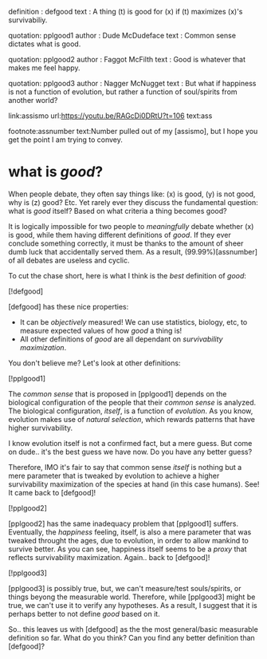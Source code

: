 definition  : defgood
text        : A thing \(t\) is good for \(x\) if \(t\) maximizes \(x\)'s
              survivabiliy.

quotation: pplgood1
author   : Dude McDudeface
text     : Common sense dictates what is good.

quotation: pplgood2
author   : Faggot McFilth
text     : Good is whatever that makes me feel happy.

quotation: pplgood3
author   : Nagger McNugget
text     : But what if happiness is not a function of evolution, but rather a
           function of soul/spirits from another world?

link:assismo
url:https://youtu.be/RAGcDi0DRtU?t=106
text:ass

footnote:assnumber
text:Number pulled out of my [assismo], but I hope you get the point I am
     trying to convey.

# what is _good_?

When people debate, they often say things like: \(x\) is good, \(y\) is not
good, why is \(z\) good? Etc.  Yet rarely ever they discuss the fundamental
question: what is _good_ itself? Based on what criteria a thing becomes good?

It is logically impossible for two people to _meaningfully_ debate whether
\(x\) is good, while them having different definitions of _good_.  If they ever
conclude something correctly, it must be thanks to the amount of sheer dumb
luck that accidentally served them.  As a result, \(99.99\%\)[assnumber] of all
debates are useless and cyclic.

To cut the chase short, here is what I think is the _best_ definition of
_good_:

[!defgood]

[defgood] has these nice properties:

  * It can be _objectively_ measured!  We can use statistics, biology, etc, to
    measure expected values of how _good_ a thing is!
  * All other definitions of _good_ are all dependant on _survivability
    maximization_.

You don't believe me?  Let's look at other definitions:

[!pplgood1]

The _common sense_ that is proposed in [pplgood1] depends on the biological
configuration of the people that their _common sense_ is analyzed.  The
biological configuration, _itself_, is a function of _evolution_.  As you know,
evolution makes use of _natural selection_, which rewards patterns that have
higher survivability.

I know evolution itself is not a confirmed fact, but a mere guess.  But come on
dude.. it's the best guess we have now.  Do you have any better guess?

Therefore, IMO it's fair to say that common sense _itself_ is nothing but a
mere parameter that is tweaked by evolution to achieve a higher survivability
maximization of the species at hand (in this case humans).  See! It came back
to [defgood]!

[!pplgood2]

[pplgood2] has the same inadequacy problem that [pplgood1] suffers.
Eventually, the _happiness_ feeling, itself, is also a mere parameter that was
tweaked throught the ages, due to evolution, in order to allow mankind to
survive better.  As you can see, happiness itself seems to be a _proxy_ that
reflects survivability maximization.  Again.. back to [defgood]!

[!pplgood3]

[pplgood3] is possibly true,  but, we can't measure/test souls/spirits, or
things beyong the measurable world.  Therefore, while [pplgood3] might be true,
we can't use it to verify any hypotheses.  As a result, I suggest that it is
perhaps better to not define _good_ based on it.

So.. this leaves us with [defgood] as the the most general/basic measurable
definition so far.  What do you think?  Can you find any better definition than
[defgood]?
